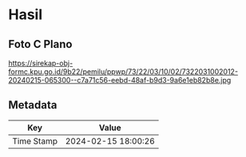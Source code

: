 # Hasil

## Foto C Plano

https://sirekap-obj-formc.kpu.go.id/9b22/pemilu/ppwp/73/22/03/10/02/7322031002012-20240215-065300--c7a71c56-eebd-48af-b9d3-9a6e1eb82b8e.jpg


## Metadata

| Key        | Value               |
| ---------- | ------------------- |
| Time Stamp | 2024-02-15 18:00:26 |



